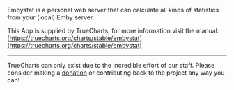 Embystat is a personal web server that can calculate all kinds of statistics from your (local) Emby server.

This App is supplied by TrueCharts, for more information visit the manual: [https://truecharts.org/charts/stable/embystat](https://truecharts.org/charts/stable/embystat)

---

TrueCharts can only exist due to the incredible effort of our staff.
Please consider making a [donation](https://truecharts.org/sponsor) or contributing back to the project any way you can!
